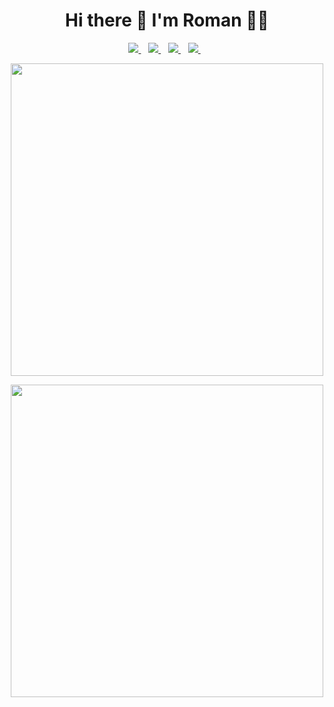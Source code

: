 <h1 align='center'>Hi there 👋 I'm Roman 👨‍💻</h1>
<p align='center'>
  <a href="https://rshopin.com">
    <img src="https://img.shields.io/badge/homepage-000000.svg?&style=for-the-badge&logoColor=white"/>
  </a>&nbsp;&nbsp;
  <a href="https://mastodon.social/@devromans">
    <img src="https://img.shields.io/badge/-MASTODON-%232B90D9?style=for-the-badge&logo=mastodon&logoColor=white" />        
  </a>&nbsp;&nbsp;
  <a href="https://www.linkedin.com/in/rshopin/">
    <img src="https://img.shields.io/badge/linkedin-%230077B5.svg?&style=for-the-badge&logo=linkedin&logoColor=white" />
  </a>&nbsp;&nbsp;
  <a href="https://www.instagram.com/devromans/">
    <img src="https://img.shields.io/badge/instagram-%23E4405F.svg?&style=for-the-badge&logo=instagram&logoColor=white" />        
  </a>&nbsp;&nbsp;
</p>
<p align='center'>
  <a href="https://rshopin.com"><img src="https://github-readme-stats.vercel.app/api?username=devromans&show_icons=true&count_private=true&theme=tokyonight" width="500"></a>
</p>
<p align='center'>
  <a href="https://rshopin.com"><img src="https://github-readme-stats.vercel.app/api/top-langs/?username=devromans&layout=compact&show_icons=true&count_private=true&theme=tokyonight&langs_count=8" width="500"></a>
</p>
<!--
**devromans/devromans** is a ✨ _special_ ✨ repository because its `README.md` (this file) appears on your GitHub profile.

Here are some ideas to get you started:

- 🔭 I’m currently working on ...
- 🌱 I’m currently learning ...
- 👯 I’m looking to collaborate on ...
- 🤔 I’m looking for help with ...
- 💬 Ask me about ...
- 📫 How to reach me: ...
- 😄 Pronouns: ...
- ⚡ Fun fact: ...
-->
